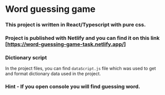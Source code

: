 # Word guessing game

### This project is written in React/Typescript with pure css.

### Project is published with Netlify and you can find it on this link [https://word-guessing-game-task.netlify.app/]

### Dictionary script

In the project files, you can find `dataScript.js` file which was used to get and format dictionary data used in the project.

### Hint - If you open console you will find guessing word.
